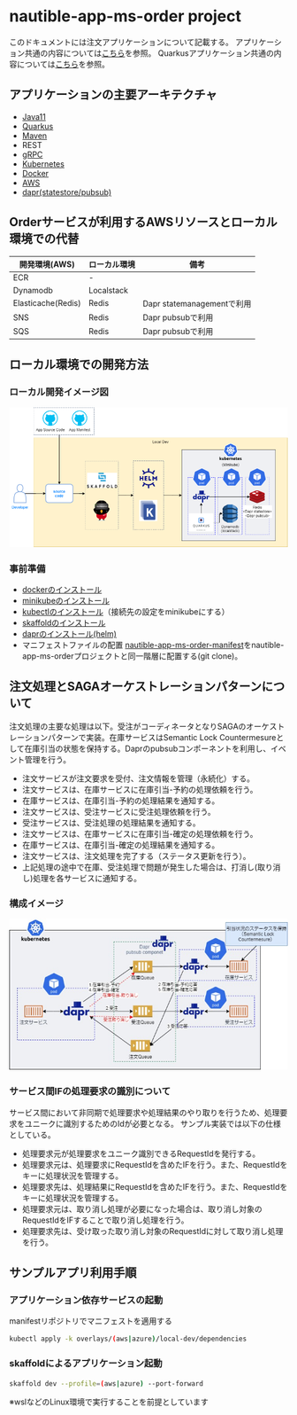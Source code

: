 # nautible-app-ms-order project
このドキュメントには注文アプリケーションについて記載する。
アプリケーション共通の内容については[こちら](https://github.com/nautible/docs/blob/main/referenceapp-architecture/README.md)を参照。
Quarkusアプリケーション共通の内容については[こちら](https://github.com/nautible/docs/blob/main/reference/quarkus/README.md)を参照。

## アプリケーションの主要アーキテクチャ
* [Java11](https://www.oracle.com/java/)
* [Quarkus](https://quarkus.io/)
* [Maven](https://maven.apache.org/)
* REST
* [gRPC](https://grpc.io/)
* [Kubernetes](https://kubernetes.io/)
* [Docker](https://www.docker.com/)
* [AWS](https://aws.amazon.com/)
* [dapr(statestore/pubsub)](https://dapr.io/)


## Orderサービスが利用するAWSリソースとローカル環境での代替
|  開発環境(AWS)  |  ローカル環境  | 備考 |
| ---- | ---- | ---- |
| ECR | - |  |
| Dynamodb | Localstack |  |
| Elasticache(Redis) | Redis | Dapr statemanagementで利用 |
| SNS | Redis | Dapr pubsubで利用 |
| SQS | Redis | Dapr pubsubで利用 |

## ローカル環境での開発方法
### ローカル開発イメージ図
![ローカル開発イメージ](local-dev-image.png)

### 事前準備
* [dockerのインストール](https://docs.docker.com/get-docker/)
* [minikubeのインストール](https://kubernetes.io/ja/docs/tasks/tools/install-minikube/)
* [kubectlのインストール](https://kubernetes.io/ja/docs/tasks/tools/install-kubectl/)（接続先の設定をminikubeにする）
* [skaffoldのインストール](https://skaffold.dev/docs/install/)
* [daprのインストール(helm)](https://docs.dapr.io/getting-started/install-dapr-kubernetes/#install-with-helm-advanced)
* マニフェストファイルの配置
[nautible-app-ms-order-manifest](https://github.com/nautible/nautible-app-ms-order-manifest)をnautible-app-ms-orderプロジェクトと同一階層に配置する(git clone)。

## 注文処理とSAGAオーケストレーションパターンについて
注文処理の主要な処理は以下。受注がコーディネータとなりSAGAのオーケストレーションパターンで実装。在庫サービスはSemantic Lock Countermesureとして在庫引当の状態を保持する。Daprのpubsubコンポーネントを利用し、イベント管理を行う。
* 注文サービスが注文要求を受付、注文情報を管理（永続化）する。
* 注文サービスは、在庫サービスに在庫引当-予約の処理依頼を行う。
* 在庫サービスは、在庫引当-予約の処理結果を通知する。
* 注文サービスは、受注サービスに受注処理依頼を行う。
* 受注サービスは、受注処理の処理結果を通知する。
* 注文サービスは、在庫サービスに在庫引当-確定の処理依頼を行う。
* 在庫サービスは、在庫引当-確定の処理結果を通知する。
* 注文サービスは、注文処理を完了する（ステータス更新を行う）。
* 上記処理の途中で在庫、受注処理で問題が発生した場合は、打消し(取り消し)処理を各サービスに通知する。
### 構成イメージ
![SAGAイメージ](SAGA.jpg)

### サービス間IFの処理要求の識別について
サービス間において非同期で処理要求や処理結果のやり取りを行うため、処理要求をユニークに識別するためのIdが必要となる。
サンプル実装では以下の仕様としている。
* 処理要求元が処理要求をユニーク識別できるRequestIdを発行する。
* 処理要求元は、処理要求にRequestIdを含めたIFを行う。また、RequestIdをキーに処理状況を管理する。
* 処理要求先は、処理結果にRequestIdを含めたIFを行う。また、RequestIdをキーに処理状況を管理する。
* 処理要求元は、取り消し処理が必要になった場合は、取り消し対象のRequestIdをIFすることで取り消し処理を行う。
* 処理要求先は、受け取った取り消し対象のRequestIdに対して取り消し処理を行う。

## サンプルアプリ利用手順

### アプリケーション依存サービスの起動

manifestリポジトリでマニフェストを適用する

```bash
kubectl apply -k overlays/(aws|azure)/local-dev/dependencies
```
### skaffoldによるアプリケーション起動

```bash
skaffold dev --profile=(aws|azure) --port-forward
```
※wslなどのLinux環境で実行することを前提としています